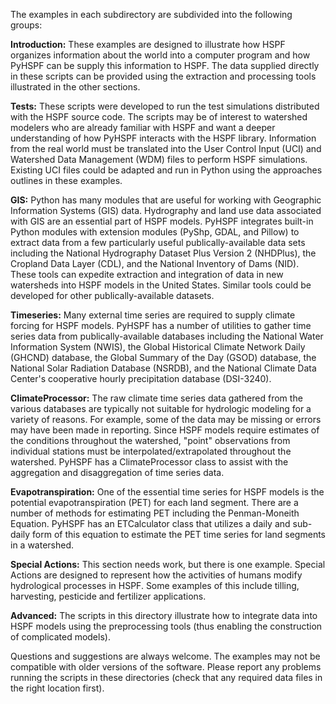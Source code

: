 The examples in each subdirectory are subdivided into the following groups:

**Introduction:** These examples are designed to illustrate how HSPF organizes information about the world into a computer program and how PyHSPF can be supply this information to HSPF. The data supplied directly in these scripts can be provided using the extraction and processing tools illustrated in the other sections.

**Tests:** These scripts were developed to run the test simulations distributed with the HSPF source code. The scripts may be of interest to watershed modelers who are already familiar with HSPF and want a deeper understanding of how PyHSPF interacts with the HSPF library. Information from the real world must be translated into the User Control Input (UCI) and Watershed Data Management (WDM) files to perform HSPF simulations. Existing UCI files could be adapted and run in Python using the approaches outlines in these examples. 

**GIS:** Python has many modules that are useful for working with Geographic Information Systems (GIS) data. Hydrography and land use data associated with GIS are an essential part of HSPF models. PyHSPF integrates built-in Python modules with extension modules (PyShp, GDAL, and Pillow) to extract data from a few particularly useful publically-available data sets including the National Hydrography Dataset Plus Version 2 (NHDPlus), the Cropland Data Layer (CDL), and the National Inventory of Dams (NID). These tools can expedite extraction and integration of data in new watersheds into HSPF models in the United States. Similar tools could be developed for other publically-available datasets.

**Timeseries:** Many external time series are required to supply climate forcing for HSPF models. PyHSPF has a number of utilities to gather time series data from publically-available databases including the National Water Information System (NWIS), the Global Historical Climate Network Daily (GHCND) database, the Global Summary of the Day (GSOD) database, the National Solar Radiation Database (NSRDB), and the National Climate Data Center's cooperative hourly precipitation database (DSI-3240). 

**ClimateProcessor:** The raw climate time series data gathered from the various databases are typically not suitable for hydrologic modeling for a variety of reasons. For example, some of the data may be missing or errors may have been made in reporting. Since HSPF models require estimates of the conditions throughout the watershed, "point" observations from individual stations must be interpolated/extrapolated throughout the watershed. PyHSPF has a ClimateProcessor class to assist with the aggregation and disaggregation of time series data.

**Evapotranspiration:** One of the essential time series for HSPF models is the potential evapotranspiration (PET) for each land segment. There are a number of methods for estimating PET including the Penman-Moneith Equation. PyHSPF has an ETCalculator class that utilizes a daily and sub-daily form of this equation to estimate the PET time series for land segments in a watershed.

**Special Actions:** This section needs work, but there is one example. Special Actions are designed to represent how the activities of humans modify hydrological processes in HSPF. Some examples of this include tilling, harvesting, pesticide and fertilizer applications.

**Advanced:** The scripts in this directory illustrate how to integrate data into HSPF models using the preprocessing tools (thus enabling the construction of complicated models).

Questions and suggestions are always welcome. The examples may not be compatible with older versions of the software. Please report any problems running the scripts in these directories (check that any required data files in the right location first).